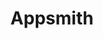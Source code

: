 ---
draft: false
title: Appsmith
content:
  id: appsmith
  name: Appsmith
  logo: /images/development/nocode-lowcode/appsmith/logo.png
  website: https://www.appsmith.com/
  iframe_website: /website-iframe/development/nocode-lowcode/appsmith
  dashboardImage: /images/development/nocode-lowcode/appsmith/screenshot-1.jpg
  short_description: Appsmith is a powerful open-source framework to build internal tools.
  description: Appsmith is a low-code, open-source framework to build internal applications. With the JavaScript-based visual development platform, you can rapidly build CRUD apps, dashboards, admin panels, etc. You can use the pre-built UI widgets, and connect them to your APIs and databases to build dynamic apps and complex workflows – and then deploy these apps on the technology you prefer.
  features:
    - title: Use ready components
      description: Appsmith enables you to build workflows in record time. You can drag common elements (tables, charts, forms, etc) right into your app, including text, forms, inputs, buttons, tables, images, charts, checkboxes, switches, radio buttons, datepickers, dropdowns, filepickers, containers, maps, modals, rich text editors, tabs and video.
    - title: Automagically works using any DB
      description: Appsmith integrates with any DB, Rest API or GraphQL as a datasource, with support for OAuth 2.0 and CURL. It works with PostgreSQL, MongoDB, MySQL, Firestore, S3, Redshift, Elastic Search, DynamoDB, Redis, and MSFT SQL Server.
    - title: Control and connect with JS
      description: You can code interactions between elements, update datasources or manipulate SQL queries. Every entity in Appsmith can be referenced as a JavaScript variable, and all JavaScript functions and operations can be performed on them. This means that all widgets, APIs, queries and their associated data and properties can be referenced anywhere in an application inside handlebars.
    - title: Deploy and share
      description: You can allow external users to access applications built using Appsmith by inviting them to the organization. Appsmith implements RBAC by assigning a set of permissions to different user roles. These permissions determine the actions users can take on the platform.
  screenshots:
    - /images/development/nocode-lowcode/appsmith/screenshot-1.jpg
    - /images/development/nocode-lowcode/appsmith/screenshot-2.jpg
---